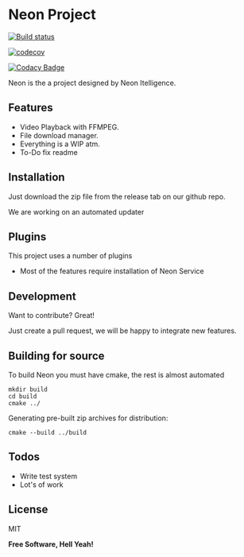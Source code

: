 # Neon Project

[![Build status](https://ci.appveyor.com/api/projects/status/dapr240j1ignrsrl?svg=true)](https://ci.appveyor.com/project/kenkit/neon)

[![codecov](https://codecov.io/gh/kenkit/neon/branch/master/graph/badge.svg)](https://codecov.io/gh/kenkit/neon)

[![Codacy Badge](https://api.codacy.com/project/badge/Grade/5790aa30048346f99e3342b84a2fec8a)](https://app.codacy.com/app/kenkit/neon?utm_source=github.com&utm_medium=referral&utm_content=kenkit/neon&utm_campaign=Badge_Grade_Dashboard)

Neon is the a project designed by Neon Itelligence.

## Features

-  Video Playback with FFMPEG.
-  File download manager.
-  Everything is a WIP atm.
-  To-Do fix readme

## Installation

Just download the zip file from the release tab on our github repo.

We are working on an automated updater

## Plugins

This project uses a number of plugins

-  Most of the features require installation of Neon Service 

## Development

Want to contribute? Great!

Just create a pull request, we will be happy to integrate new features.

## Building for source

To build Neon you must have cmake, the rest is almost automated
```
mkdir build
cd build
cmake ../
```

Generating pre-built zip archives for distribution:
``` 
cmake --build ../build

```

## Todos

-  Write test system
-  Lot's of work

## License

MIT

**Free Software, Hell Yeah!**

   [ogre3d]: <https://github.com/ogreCave/ogre>

   [ffmpeg]: <https://github.com/FFmpeg/ffmpeg>

   [libcurl]: <https://github.com/curl/curl>

   [nlohman's jsons]: <https://github.com/nlohmann/json>

   [simplej]: <https://github.com/eidheim/Simple-WebSocket-Server>